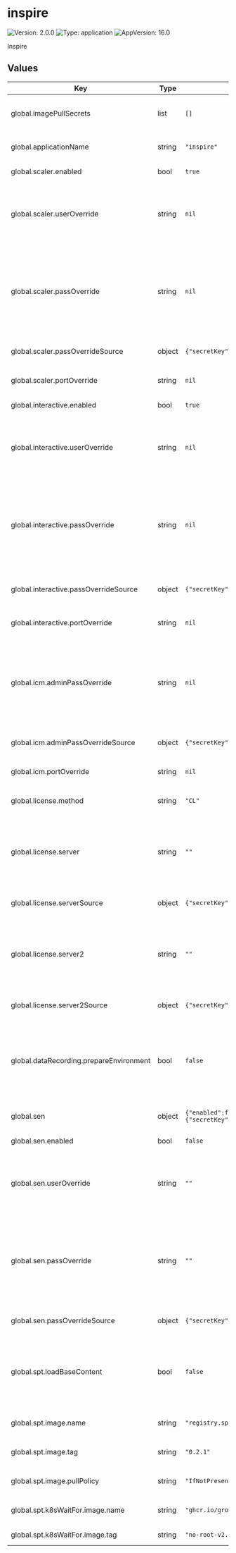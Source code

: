 # inspire

![Version: 2.0.0](https://img.shields.io/badge/Version-2.0.0-informational?style=flat-square) ![Type: application](https://img.shields.io/badge/Type-application-informational?style=flat-square) ![AppVersion: 16.0](https://img.shields.io/badge/AppVersion-16.0-informational?style=flat-square)

Inspire

## Values

| Key | Type | Default | Description |
|-----|------|---------|-------------|
| global.imagePullSecrets | list | `[]` | Defines an array of names of secrets, containing the connection settings to Docker image repositories. |
| global.applicationName | string | `"inspire"` | Defines a unique name of an application within a Kubernetes namespace. |
| global.scaler.enabled | bool | `true` | Defines whether to deploy Scaler or not. |
| global.scaler.userOverride | string | `nil` | Defines (in plain text) the username of a Scaler user to be created in ICM. If left undefined, the default user called scaler is created. The username value is not treated as a Secret. |
| global.scaler.passOverride | string | `nil` | Defines (in plain text) the password of a Scaler user to be created in ICM. If left undefined, Scaler's deployment will provide you with a random alphanumeric password. Use the 'passOverrideSource' variable instead if you wish to define the password using a Secret. |
| global.scaler.passOverrideSource | object | `{"secretKey":"","secretName":"","useSecret":false}` | Uses a Secret to define the password of a Scaler user to be created in ICM. |
| global.scaler.portOverride | string | `nil` | Defines the port to run Scaler on. If left undefined, the default port 30600 is used. |
| global.interactive.enabled | bool | `true` | Defines whether to deploy Interactive or not. |
| global.interactive.userOverride | string | `nil` | Defines the username of an Interactive system user to be created in ICM. If left undefined, the default user called system is created. The username value is not treated as a Secret. |
| global.interactive.passOverride | string | `nil` | Defines the password of an Interactive system user to be created in ICM. If left undefined, Interactive's deployment will provide you with a random alphanumeric password. Use the 'passOverrideSource' variable instead if you wish to define the password using a Secret. |
| global.interactive.passOverrideSource | object | `{"secretKey":"","secretName":"","useSecret":false}` | Uses a Secret to define the password of an Interactive system user to be created in ICM. |
| global.interactive.portOverride | string | `nil` | Defines the port to run Interactive on. If left undefined, the default port 30701 is used. |
| global.icm.adminPassOverride | string | `nil` | Defines the password of the ICM admin user. If left undefined, ICM's deployment will provide you with a random alphanumeric password. Use the 'adminPassOverrideSource' variable instead if you wish to define the password using a Secret. |
| global.icm.adminPassOverrideSource | object | `{"secretKey":"","secretName":"","useSecret":false}` | Uses a Secret to define the password of the ICM admin user. |
| global.icm.portOverride | string | `nil` | Defines the port to run ICM on. If left undefined, the default port 30353 is used. |
| global.license.method | string | `"CL"` | Defines the type of your license (cloud licensing or net licensing). [CL/LS] |
| global.license.server | string | `""` | Defines the URL address of your licensing server (Quadient Cloud server or Inspire License Manager server). Use the 'serverSource' variable instead if you wish to define the URL address using a Secret. |
| global.license.serverSource | object | `{"secretKey":"","secretName":"","useSecret":false}` | Uses a Secret to define the URL address of your licensing server. |
| global.license.server2 | string | `""` | Defines the URL address of your backup licensing server (Quadient Cloud server or Inspire License Manager server). Use the 'server2Source' variable instead if you wish to define URL address using a Secret. |
| global.license.server2Source | object | `{"secretKey":"","secretName":"","useSecret":false}` | Uses a Secret to define the URL address of your backup licensing server. |
| global.dataRecording.prepareEnvironment | bool | `false` | Since the R15.0 GA version, this defines whether or not you want to prepare the Inspire Flex components for the use of the Data Recording feature. The value of this setting must be set to 'true' for the Data recording feature to work in Kubernetes. |
| global.sen | object | `{"enabled":false,"passOverride":"","passOverrideSource":{"secretKey":"","secretName":"","useSecret":false},"userOverride":""}` | Available since the 15.0 version (except for the 15.2 version) of Scaler. |
| global.sen.enabled | bool | `false` | Defines whether to deploy Scenario Engine or not. |
| global.sen.userOverride | string | `""` | Defines (in plain text) the username of a Scenario Engine user to be created in ICM. If left undefined, the default user called 'sen' is created. The username value is not treated as a Secret. |
| global.sen.passOverride | string | `""` | Defines (in plain text) the password of a Scenario Engine user to be created in ICM. If left undefined, Scaler's deployment will provide you with a random alphanumeric password. Use the 'passOverrideSource' variable instead if you wish to define the password using a Secret. |
| global.sen.passOverrideSource | object | `{"secretKey":"","secretName":"","useSecret":false}` | Uses a Secret to define the password of a Scenario Engine user to be created in ICM. |
| global.spt.loadBaseContent | bool | `false` | Toggles load of the base demo content. -- NB: Assumes that: - Scaler value 'additionalStorage.enabled' is true. - Scaler value 'additionalStorage.mountPath' is "/opt/scalerAdditionalStorage". |
| global.spt.image.name | string | `"registry.sptcloud.com/spt/spt-util"` | Defines the URL address of the SPT content image stored in a Docker repository. |
| global.spt.image.tag | string | `"0.2.1"` | Defines a specific version of the SPT content image to be deployed. |
| global.spt.image.pullPolicy | string | `"IfNotPresent"` | Defines the SPT content image pull policy. [IfNotPresent/Always] |
| global.spt.k8sWaitFor.image.name | string | `"ghcr.io/groundnuty/k8s-wait-for"` | Defines the name of the k8s-wait-for image stored in a container repository. |
| global.spt.k8sWaitFor.image.tag | string | `"no-root-v2.0"` | Specifies the k8s-wait-for version tag to use. |

